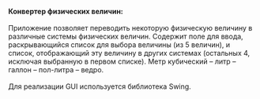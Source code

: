 <b>Конвертер физических величин:</b></br></br>
Приложение позволяет переводить некоторую физическую величину в различные системы физических величин. Содержит поле для ввода, раскрывающийся список для выбора величины (из 5 величин), и список, отображающий эту величину в других системах (остальных 4, исключая выбранную в первом списке). Метр кубический – литр – галлон – пол-литра – ведро.</br></br>
Для реализации GUI используется библиотека Swing.
